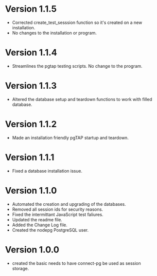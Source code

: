 # Version 1.1.5

* Corrected create_test_sesssion function so it's created on 
a new installation.  
* No changes to the installation or program.  

# Version 1.1.4

* Streamlines the pgtap testing scripts.  No change to the program.

# Version 1.1.3

* Altered the database setup and teardown functions to 
work with filled database.  

# Version 1.1.2

* Made an installation friendly pgTAP startup and teardown. 

# Version 1.1.1

* Fixed a database installation issue.

# Version 1.1.0

* Automated the creation and upgrading of the databases.
* Removed all session ids for security reasons.
* Fixed the intermittant JavaScript test faliures.
* Updated the readme file.
* Added the Change Log file.  
* Created the nodepg PostgreSQL user.

# Version 1.0.0

* created the basic needs to have connect-pg be used as session storage.  
